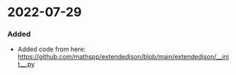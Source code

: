 
2022-07-29
==========

### Added

- Added code from here: https://github.com/mathspp/extendedjson/blob/main/extendedjson/__init__.py
